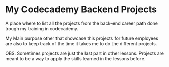 # My Codecademy Backend Projects

A place where to list all the projects from the back-end career path done trough my training in codecademy.

My Main purpose other that showcase this projects for future employees are also to keep track of the time it takes me to do the different projects.

OBS. Sometimes projects are just the last part in other lessons. Projects are meant to be a way to apply the skills learned in the lessons before.

